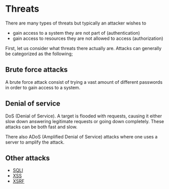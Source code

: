 # Threats

There are many types of threats but typically an attacker wishes to

- gain access to a system they are not part of (authentication)
- gain access to resources they are not allowed to access (authorization)

First, let us consider what threats there actually are. Attacks can generally be
categorized as the following;

## Brute force attacks

A brute force attack consist of trying a vast amount of different passwords in
order to gain access to a system.

## Denial of service

DoS (Denial of Service). A target is flooded with requests, causing it either
slow down answering legitimate requests or going down completely. These attacks
can be both fast and slow.

There also ADoS (Amplified Denial of Service) attacks where one uses a server to
amplify the attack.

## Other attacks

- [SQLI](sqli)
- [XSS](xss)
- [XSRF](crsf)
